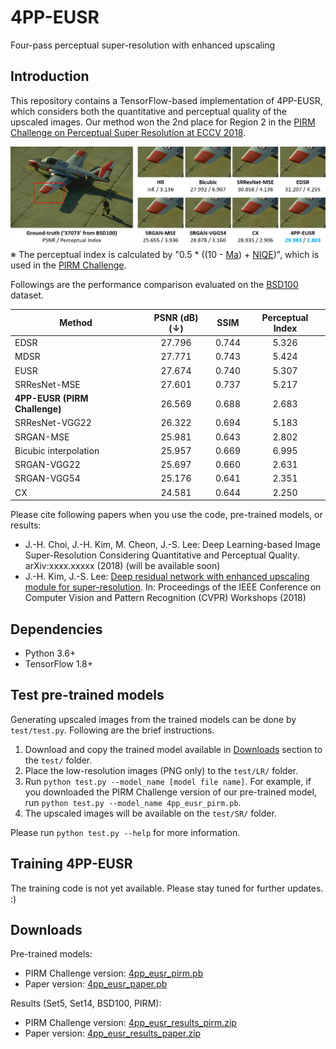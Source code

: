 # 4PP-EUSR
Four-pass perceptual super-resolution with enhanced upscaling


## Introduction
This repository contains a TensorFlow-based implementation of 4PP-EUSR, which considers both the quantitative and perceptual quality of the upscaled images.
Our method won the 2nd place for Region 2 in the [PIRM Challenge on Perceptual Super Resolution at ECCV 2018](https://www.pirm2018.org/PIRM-SR.html).

![BSD100 - 37073](figures/bsd100_37073.png)
※ The perceptual index is calculated by "0.5 * ((10 - [Ma](https://sites.google.com/site/chaoma99/sr-metric)) + [NIQE](https://doi.org/10.1109/LSP.2012.2227726))", which is used in the [PIRM Challenge](https://www.pirm2018.org/PIRM-SR.html).

Followings are the performance comparison evaluated on the [BSD100](https://www2.eecs.berkeley.edu/Research/Projects/CS/vision/bsds/) dataset.

Method | PSNR (dB) (↓) | SSIM | Perceptual Index
------------ | :---: | :---: | :---:
EDSR | 27.796 | 0.744 | 5.326
MDSR | 27.771 | 0.743 | 5.424
EUSR | 27.674 | 0.740 | 5.307
SRResNet-MSE | 27.601 | 0.737 | 5.217
**4PP-EUSR (PIRM Challenge)** | 26.569 | 0.688 | 2.683
SRResNet-VGG22 | 26.322 | 0.694 | 5.183
SRGAN-MSE | 25.981 | 0.643 | 2.802
Bicubic interpolation | 25.957 | 0.669 | 6.995
SRGAN-VGG22 | 25.697 | 0.660 | 2.631
SRGAN-VGG54 | 25.176 | 0.641 | 2.351
CX | 24.581 | 0.644 | 2.250

Please cite following papers when you use the code, pre-trained models, or results:
- J.-H. Choi, J.-H. Kim, M. Cheon, J.-S. Lee: Deep Learning-based Image Super-Resolution Considering Quantitative and Perceptual Quality. arXiv:xxxx.xxxxx (2018) (will be available soon)
- J.-H. Kim, J.-S. Lee: [Deep residual network with enhanced upscaling module for super-resolution](http://openaccess.thecvf.com/content_cvpr_2018_workshops/w13/html/Kim_Deep_Residual_Network_CVPR_2018_paper.html). In: Proceedings of the IEEE Conference on Computer Vision and Pattern Recognition (CVPR) Workshops (2018)

## Dependencies
- Python 3.6+
- TensorFlow 1.8+

## Test pre-trained models
Generating upscaled images from the trained models can be done by `test/test.py`.
Following are the brief instructions.

1. Download and copy the trained model available in [Downloads](#downloads) section to the `test/` folder.
2. Place the low-resolution images (PNG only) to the `test/LR/` folder.
3. Run `python test.py --model_name [model file name]`. For example, if you downloaded the PIRM Challenge version of our pre-trained model, run `python test.py --model_name 4pp_eusr_pirm.pb`.
4. The upscaled images will be available on the `test/SR/` folder.

Please run `python test.py --help` for more information.

## Training 4PP-EUSR
The training code is not yet available.
Please stay tuned for further updates. :)

## Downloads

Pre-trained models:
- PIRM Challenge version: [4pp_eusr_pirm.pb](http://mcml.yonsei.ac.kr/files/4pp_eusr/4pp_eusr_pirm.pb)
- Paper version: [4pp_eusr_paper.pb](http://mcml.yonsei.ac.kr/files/4pp_eusr/4pp_eusr_paper.pb)

Results (Set5, Set14, BSD100, PIRM):
- PIRM Challenge version: [4pp_eusr_results_pirm.zip](http://mcml.yonsei.ac.kr/files/4pp_eusr/4pp_eusr_results_pirm.zip)
- Paper version: [4pp_eusr_results_paper.zip](http://mcml.yonsei.ac.kr/files/4pp_eusr/4pp_eusr_results_paper.zip)
